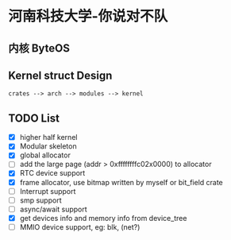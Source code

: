 # 河南科技大学-你说对不队

## 内核 ByteOS

## Kernel struct Design

```plain
crates --> arch --> modules --> kernel
```

## TODO List
- [x] higher half kernel
- [x] Modular skeleton
- [x] global allocator
- [ ] add the large page (addr > 0xffffffffc02x0000) to allocator
- [x] RTC device support
- [x] frame allocator, use bitmap written by myself or bit_field crate
- [ ] Interrupt support
- [ ] smp support
- [ ] async/await support
- [x] get devices info and memory info from device_tree
- [ ] MMIO device support, eg: blk, (net?)
